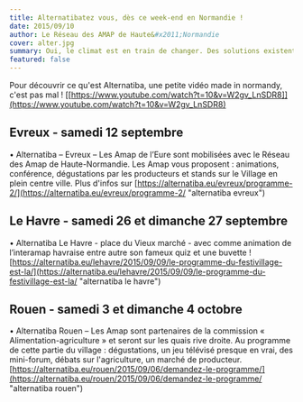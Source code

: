 ```yaml
---
title: Alternatibatez vous, dès ce week-end en Normandie !
date: 2015/09/10
author: Le Réseau des AMAP de Haute&#x2011;Normandie
cover: alter.jpg
summary: Oui, le climat est en train de changer. Des solutions existent, ... les alternatives. Le Réseau des Amap HN participe activement à ces villages des alternatives concrètes... Avec en toile de fond la COP21 de décembre à Paris. Samedi à Evreux, le premier des trois Alternatiba, ensuite Le Havre et enfin Rouen début octobre. Mais kes a ko ?
featured: false
---
```


Pour découvrir ce qu'est Alternatiba, une petite vidéo made in normandy, c'est pas mal !
[[https://www.youtube.com/watch?t=10&v=W2gv_LnSDR8]](https://www.youtube.com/watch?t=10&v=W2gv_LnSDR8)


## Evreux - samedi 12 septembre

•	Alternatiba – Evreux – Les Amap de l’Eure sont mobilisées avec le Réseau des Amap de Haute-Normandie. Les Amap vous proposent : animations, conférence, dégustations par les producteurs et stands sur le Village en plein centre ville.
Plus d'infos sur [https://alternatiba.eu/evreux/programme-2/](https://alternatiba.eu/evreux/programme-2/ "alternatiba evreux")

## Le Havre - samedi 26 et dimanche 27 septembre
•	Alternatiba Le Havre - place du Vieux marché - avec comme animation de l’interamap havraise entre autre son fameux quiz et une buvette !
[https://alternatiba.eu/lehavre/2015/09/09/le-programme-du-festivillage-est-la/](https://alternatiba.eu/lehavre/2015/09/09/le-programme-du-festivillage-est-la/ "alternatiba le havre")

## Rouen - samedi 3 et dimanche 4 octobre
•	Alternatiba Rouen – Les Amap sont partenaires de la commission « Alimentation-agriculture » et seront sur les  quais rive droite. Au programme de cette partie du village : dégustations, un jeu télévisé presque en vrai, des mini-forum, débats sur l'agriculture, un marché de producteur.
[https://alternatiba.eu/rouen/2015/09/06/demandez-le-programme/](https://alternatiba.eu/rouen/2015/09/06/demandez-le-programme/ "alternatiba rouen")
